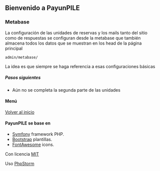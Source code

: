 ## Bienvenido a PayunPILE
### Metabase

La configuración de las unidades de reservas y los mails 
tanto del sitio como de respuestas se configuran desde la metabase
que también almacena todos los datos que se muestran 
en los head de la página principal
```
admin/metabase/
```
La idea es que siempre se haga referencia a esas configuraciones básicas

##### Pasos siguientes

- Aún no se completa la segunda parte de las unidades

#### Menú
[Volver al inicio][10]


#### PayunPILE se base en
- [Symfony][1] framework PHP.
- [Bootstrap](https://getbootstrap.com/) plantillas.
- [FontAwesome](https://fortawesome.github.io/Font-Awesome/) icons.

Con licencia [MIT](https://github.com/gerMdz/PayunPILE/blob/main/LICENSE)

Uso [PhpStorm][5]


[1]: https://symfony.com
[2]: https://symfony.com/doc/current/reference/requirements.html
[3]: https://symfony.com/doc/current/cookbook/configuration/web_server_configuration.html
[4]: https://symfony.com/download
[5]: https://jb.gg/OpenSource.
[6]: https://github.com/gerMdz/payunpile
[7]: https://germdz.github.io/incalinks/
[8]: https://github.com/gerMdz/PayunPILE.git
[10]: https://germdz.github.io/PayunPILE/
[11]: https://twig.symfony.com/